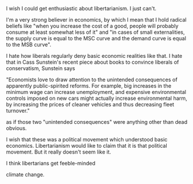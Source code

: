 I wish I could get enthusiastic about libertarianism. I just can't.

I'm a very strong believer in economics, by which I mean that I hold radical beliefs like "when you increase the cost of a good, people will probably consume at least somewhat less of it" and "in cases of small externalities, the supply curve is equal to the MSC curve and the demand curve is equal to the MSB curve".

I hate how liberals regularly deny basic economic realities like that. I hate that in Cass Sunstein's recent piece about books to convince liberals of conservatism, Sunstein says

"Economists love to draw attention to the unintended consequences of apparently public-spirited reforms. For example, big increases in the minimum wage can increase unemployment, and expensive environmental controls imposed on new cars might actually increase environmental harm, by increasing the prices of cleaner vehicles and thus decreasing fleet turnover."

as if those two "unintended consequences" were anything other than dead obvious.

I wish that these was a political movement which understood basic economics. Libertarianism would like to claim that it is that political movement. But it really doesn't seem like it.

I think libertarians get feeble-minded


climate change.

